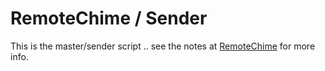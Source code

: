 # RemoteChime / Sender

This is the master/sender script .. see the notes at [RemoteChime](../) for more info.
